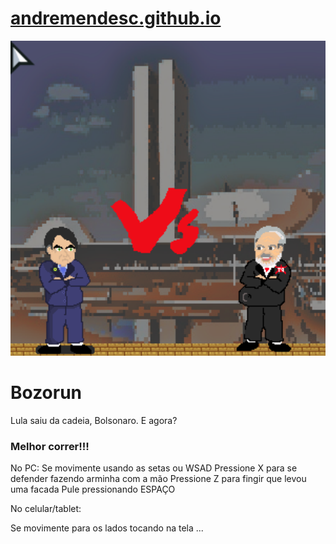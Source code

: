 # [andremendesc.github.io](http://andremendesc.github.io)
![Tela do site](https://raw.githubusercontent.com/andremendesc/andremendesc.github.io/master/assets/images/screen.png)

# Bozorun

Lula saiu da cadeia, Bolsonaro. E agora?

### Melhor correr!!!

No PC:
Se movimente usando as setas ou WSAD
Pressione X para se defender fazendo arminha com a mão
Pressione Z para fingir que levou uma facada
Pule pressionando ESPAÇO

No celular/tablet:

Se movimente para os lados tocando na tela
...
